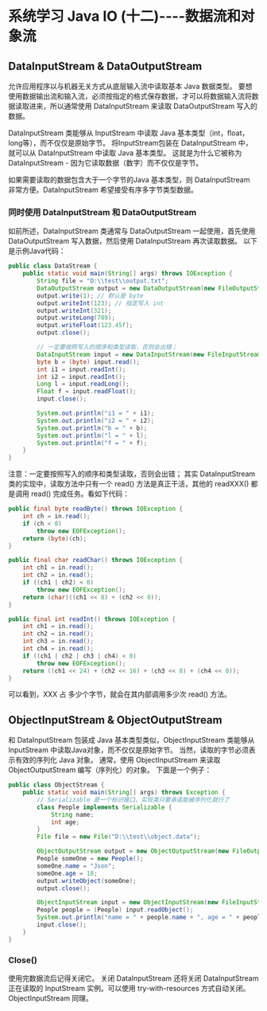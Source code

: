 # 系统学习 Java IO (十二)----数据流和对象流

## DataInputStream & DataOutputStream

允许应用程序以与机器无关方式从底层输入流中读取基本 Java 数据类型。
要想使用数据输出流和输入流，必须按指定的格式保存数据，才可以将数据输入流将数据读取进来，所以通常使用 DataInputStream 来读取 DataOutputStream 写入的数据。

DataInputStream 类能够从 InputStream 中读取 Java 基本类型（int，float，long等），而不仅仅是原始字节。 将InputStream包装在 DataInputStream 中，就可以从 DataInputStream 中读取 Java 基本类型。 这就是为什么它被称为 DataInputStream - 因为它读取数据（数字）而不仅仅是字节。

如果需要读取的数据包含大于一个字节的Java 基本类型，则 DataInputStream 非常方便。DataInputStream 希望接受有序多字节类型数据。

### 同时使用 DataInputStream 和 DataOutputStream
如前所述，DataInputStream 类通常与 DataOutputStream 一起使用，首先使用 DataOutputStream 写入数据，然后使用 DataInputStream 再次读取数据。 以下是示例Java代码：

```java
public class DataStream {
    public static void main(String[] args) throws IOException {
        String file = "D:\\test\\output.txt";
        DataOutputStream output = new DataOutputStream(new FileOutputStream(file));
        output.write(1); // 默认是 byte
        output.writeInt(123); // 指定写入 int
        output.writeInt(321);
        output.writeLong(789);
        output.writeFloat(123.45f);
        output.close();

        // 一定要按照写入的顺序和类型读取，否则会出错；
        DataInputStream input = new DataInputStream(new FileInputStream(file));
        byte b = (byte) input.read();
        int i1 = input.readInt();
        int i2 = input.readInt();
        Long l = input.readLong();
        Float f = input.readFloat();
        input.close();

        System.out.println("i1 = " + i1);
        System.out.println("i2 = " + i2);
        System.out.println("b = " + b);
        System.out.println("l = " + l);
        System.out.println("f = " + f);
    }
}
```
注意：一定要按照写入的顺序和类型读取，否则会出错；
其实 DataInputStream 类的实现中，读取方法中只有一个 read() 方法是真正干活，其他的 readXXX() 都是调用 read() 完成任务。看如下代码：

```java
public final byte readByte() throws IOException {
    int ch = in.read();
    if (ch < 0)
        throw new EOFException();
    return (byte)(ch);
}

public final char readChar() throws IOException {
    int ch1 = in.read();
    int ch2 = in.read();
    if ((ch1 | ch2) < 0)
        throw new EOFException();
    return (char)((ch1 << 8) + (ch2 << 0));
}

public final int readInt() throws IOException {
    int ch1 = in.read();
    int ch2 = in.read();
    int ch3 = in.read();
    int ch4 = in.read();
    if ((ch1 | ch2 | ch3 | ch4) < 0)
        throw new EOFException();
    return ((ch1 << 24) + (ch2 << 16) + (ch3 << 8) + (ch4 << 0));
}
```

可以看到，XXX 占 多少个字节，就会在其内部调用多少次 read() 方法。

## ObjectInputStream & ObjectOutputStream

和 DataInputStream 包装成 Java 基本类型类似，ObjectInputStream 类能够从 InputStream 中读取Java对象，而不仅仅是原始字节。 当然，读取的字节必须表示有效的序列化 Java 对象。 通常，使用 ObjectInputStream 来读取 ObjectOutputStream 编写（序列化）的对象。
下面是一个例子：
```java
public class ObjectStream {
    public static void main(String[] args) throws Exception {
        // Serializable 是一个标识接口，实现类只要承诺能被序列化就行了
        class People implements Serializable {
            String name;
            int age;
        }
        File file = new File("D:\\test\\object.data");

        ObjectOutputStream output = new ObjectOutputStream(new FileOutputStream(file));
        People someOne = new People();
        someOne.name = "Json";
        someOne.age = 18;
        output.writeObject(someOne);
        output.close();

        ObjectInputStream input = new ObjectInputStream(new FileInputStream(file));
        People people = (People) input.readObject();
        System.out.println("name = " + people.name + ", age = " + people.age);
        input.close();
    }
}
```
### Close()
使用完数据流后记得关闭它。 关闭 DataInputStream 还将关闭 DataInputStream 正在读取的 InputStream 实例。可以使用 try-with-resources 方式自动关闭。ObjectInputStream 同理。



